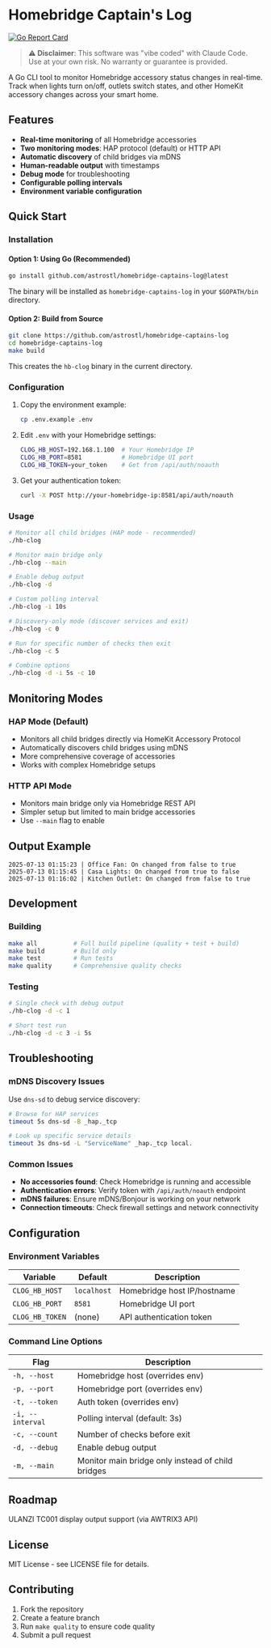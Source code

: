 # Homebridge Captain's Log

[![Go Report Card](https://goreportcard.com/badge/github.com/astrostl/homebridge-captains-log)](https://goreportcard.com/report/github.com/astrostl/homebridge-captains-log)

> **⚠️ Disclaimer**: This software was "vibe coded" with Claude Code. Use at your own risk. No warranty or guarantee is provided.

A Go CLI tool to monitor Homebridge accessory status changes in real-time. Track when lights turn on/off, outlets switch states, and other HomeKit accessory changes across your smart home.

## Features

- **Real-time monitoring** of all Homebridge accessories
- **Two monitoring modes**: HAP protocol (default) or HTTP API
- **Automatic discovery** of child bridges via mDNS
- **Human-readable output** with timestamps
- **Debug mode** for troubleshooting
- **Configurable polling intervals**
- **Environment variable configuration**

## Quick Start

### Installation

#### Option 1: Using Go (Recommended)

```bash
go install github.com/astrostl/homebridge-captains-log@latest
```

The binary will be installed as `homebridge-captains-log` in your `$GOPATH/bin` directory.

#### Option 2: Build from Source

```bash
git clone https://github.com/astrostl/homebridge-captains-log
cd homebridge-captains-log
make build
```

This creates the `hb-clog` binary in the current directory.

### Configuration

1. Copy the environment example:
   ```bash
   cp .env.example .env
   ```

2. Edit `.env` with your Homebridge settings:
   ```bash
   CLOG_HB_HOST=192.168.1.100  # Your Homebridge IP
   CLOG_HB_PORT=8581           # Homebridge UI port
   CLOG_HB_TOKEN=your_token    # Get from /api/auth/noauth
   ```

3. Get your authentication token:
   ```bash
   curl -X POST http://your-homebridge-ip:8581/api/auth/noauth
   ```

### Usage

```bash
# Monitor all child bridges (HAP mode - recommended)
./hb-clog

# Monitor main bridge only 
./hb-clog --main

# Enable debug output
./hb-clog -d

# Custom polling interval
./hb-clog -i 10s

# Discovery-only mode (discover services and exit)
./hb-clog -c 0

# Run for specific number of checks then exit
./hb-clog -c 5

# Combine options
./hb-clog -d -i 5s -c 10
```

## Monitoring Modes

### HAP Mode (Default)
- Monitors all child bridges directly via HomeKit Accessory Protocol
- Automatically discovers child bridges using mDNS
- More comprehensive coverage of accessories
- Works with complex Homebridge setups

### HTTP API Mode
- Monitors main bridge only via Homebridge REST API  
- Simpler setup but limited to main bridge accessories
- Use `--main` flag to enable

## Output Example

```
2025-07-13 01:15:23 | Office Fan: On changed from false to true
2025-07-13 01:15:45 | Casa Lights: On changed from true to false
2025-07-13 01:16:02 | Kitchen Outlet: On changed from false to true
```

## Development

### Building

```bash
make all          # Full build pipeline (quality + test + build)
make build        # Build only
make test         # Run tests
make quality      # Comprehensive quality checks
```

### Testing

```bash
# Single check with debug output
./hb-clog -d -c 1

# Short test run
./hb-clog -d -c 3 -i 5s
```

## Troubleshooting

### mDNS Discovery Issues

Use `dns-sd` to debug service discovery:

```bash
# Browse for HAP services
timeout 5s dns-sd -B _hap._tcp

# Look up specific service details
timeout 3s dns-sd -L "ServiceName" _hap._tcp local.
```

### Common Issues

- **No accessories found**: Check Homebridge is running and accessible
- **Authentication errors**: Verify token with `/api/auth/noauth` endpoint
- **mDNS failures**: Ensure mDNS/Bonjour is working on your network
- **Connection timeouts**: Check firewall settings and network connectivity

## Configuration

### Environment Variables

| Variable | Default | Description |
|----------|---------|-------------|
| `CLOG_HB_HOST` | `localhost` | Homebridge host IP/hostname |
| `CLOG_HB_PORT` | `8581` | Homebridge UI port |
| `CLOG_HB_TOKEN` | (none) | API authentication token |

### Command Line Options

| Flag | Description |
|------|-------------|
| `-h, --host` | Homebridge host (overrides env) |
| `-p, --port` | Homebridge port (overrides env) |
| `-t, --token` | Auth token (overrides env) |
| `-i, --interval` | Polling interval (default: 3s) |
| `-c, --count` | Number of checks before exit |
| `-d, --debug` | Enable debug output |
| `-m, --main` | Monitor main bridge only instead of child bridges |

## Roadmap

ULANZI TC001 display output support (via AWTRIX3 API)

## License

MIT License - see LICENSE file for details.

## Contributing

1. Fork the repository
2. Create a feature branch
3. Run `make quality` to ensure code quality
4. Submit a pull request